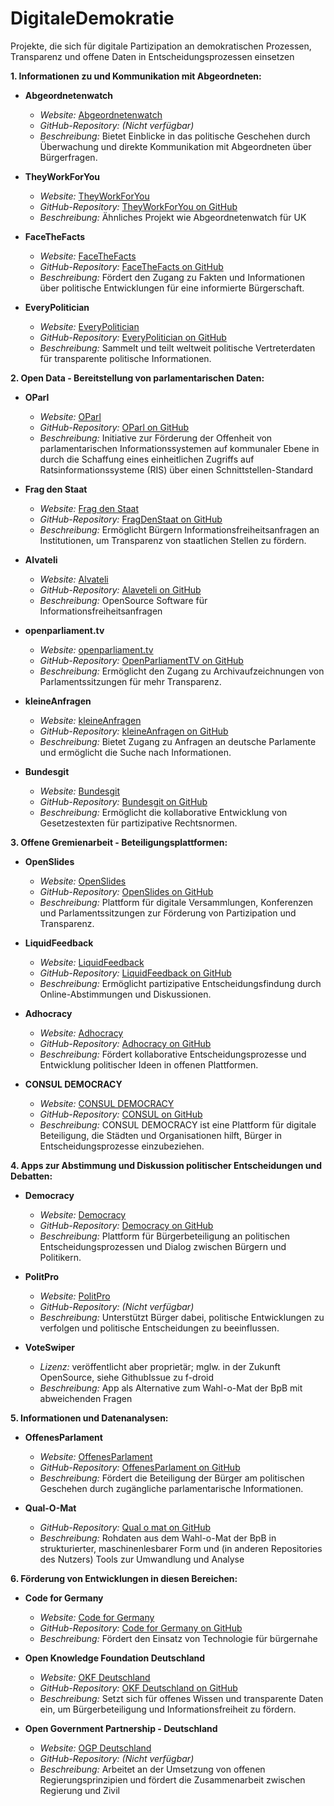 # DigitaleDemokratie
Projekte, die sich für digitale Partizipation an demokratischen Prozessen, Transparenz und offene Daten in Entscheidungsprozessen einsetzen 

**1. Informationen zu und Kommunikation mit Abgeordneten:**

- **Abgeordnetenwatch**
  - *Website:* [Abgeordnetenwatch](https://www.abgeordnetenwatch.de/)
  - *GitHub-Repository:* *(Nicht verfügbar)*
  - *Beschreibung:* Bietet Einblicke in das politische Geschehen durch Überwachung und direkte Kommunikation mit Abgeordneten über Bürgerfragen.

- **TheyWorkForYou**
  - *Website:* [TheyWorkForYou](https://www.theyworkforyou.com/api/)
  - *GitHub-Repository:* [TheyWorkForYou on GitHub](https://github.com/mysociety/theyworkforyou)
  - *Beschreibung:* Ähnliches Projekt wie Abgeordnetenwatch für UK

- **FaceTheFacts**
  - *Website:* [FaceTheFacts](https://facethefacts.app/)
  - *GitHub-Repository:* [FaceTheFacts on GitHub](https://github.com/FaceTheFacts/)
  - *Beschreibung:* Fördert den Zugang zu Fakten und Informationen über politische Entwicklungen für eine informierte Bürgerschaft.

- **EveryPolitician**
  - *Website:* [EveryPolitician](https://everypolitician.org/)
  - *GitHub-Repository:* [EveryPolitician on GitHub](https://github.com/everypolitician/everypolitician-data)
  - *Beschreibung:* Sammelt und teilt weltweit politische Vertreterdaten für transparente politische Informationen.

**2. Open Data - Bereitstellung von parlamentarischen Daten:**

- **OParl**
  - *Website:* [OParl](https://oparl.org/)
  - *GitHub-Repository:* [OParl on GitHub](https://github.com/OParl)
  - *Beschreibung:* Initiative zur Förderung der Offenheit von parlamentarischen Informationssystemen auf kommunaler Ebene in durch die Schaffung eines einheitlichen Zugriffs auf Ratsinformationssysteme (RIS) über einen Schnittstellen-Standard

- **Frag den Staat**
  - *Website:* [Frag den Staat](https://fragdenstaat.de/)
  - *GitHub-Repository:* [FragDenStaat on GitHub](https://github.com/okfde/fragdenstaat_de)
  - *Beschreibung:* Ermöglicht Bürgern Informationsfreiheitsanfragen an Institutionen, um Transparenz von staatlichen Stellen zu fördern.

- **Alvateli**
  - *Website:* [Alvateli](https://alaveteli.org/)
  - *GitHub-Repository:* [Alaveteli on GitHub](https://github.com/mysociety/alaveteli)
  - *Beschreibung:* OpenSource Software für Informationsfreiheitsanfragen

- **openparliament.tv**
  - *Website:* [openparliament.tv](https://www.openparliament.tv/)
  - *GitHub-Repository:* [OpenParliamentTV on GitHub](https://github.com/OpenParliamentTV)
  - *Beschreibung:* Ermöglicht den Zugang zu Archivaufzeichnungen von Parlamentssitzungen für mehr Transparenz.

- **kleineAnfragen**
  - *Website:* [kleineAnfragen](https://kleineanfragen.de/)
  - *GitHub-Repository:* [kleineAnfragen on GitHub](https://github.com/okfde/kleineanfragen)
  - *Beschreibung:* Bietet Zugang zu Anfragen an deutsche Parlamente und ermöglicht die Suche nach Informationen.

- **Bundesgit**
  - *Website:* [Bundesgit](https://bundesgit.de/)
  - *GitHub-Repository:* [Bundesgit on GitHub](https://github.com/pschwede/bundesgit)
  - *Beschreibung:* Ermöglicht die kollaborative Entwicklung von Gesetzestexten für partizipative Rechtsnormen.

**3. Offene Gremienarbeit - Beteiligungsplattformen:**

- **OpenSlides**
  - *Website:* [OpenSlides](https://openslides.com/)
  - *GitHub-Repository:* [OpenSlides on GitHub](https://github.com/OpenSlides/OpenSlides)
  - *Beschreibung:* Plattform für digitale Versammlungen, Konferenzen und Parlamentssitzungen zur Förderung von Partizipation und Transparenz.

- **LiquidFeedback**
  - *Website:* [LiquidFeedback](https://liquidfeedback.org/)
  - *GitHub-Repository:* [LiquidFeedback on GitHub](https://github.com/liquidfeedback/core)
  - *Beschreibung:* Ermöglicht partizipative Entscheidungsfindung durch Online-Abstimmungen und Diskussionen.

- **Adhocracy**
  - *Website:* [Adhocracy](https://adhocracy.de/)
  - *GitHub-Repository:* [Adhocracy on GitHub](https://github.com/liqd/adhocracy)
  - *Beschreibung:* Fördert kollaborative Entscheidungsprozesse und Entwicklung politischer Ideen in offenen Plattformen.

- **CONSUL DEMOCRACY**
  - *Website:* [CONSUL DEMOCRACY](https://consulproject.org/en/)
  - *GitHub-Repository:* [CONSUL on GitHub](https://github.com/consul/consul)
  - *Beschreibung:* CONSUL DEMOCRACY ist eine Plattform für digitale Beteiligung, die Städten und Organisationen hilft, Bürger in Entscheidungsprozesse einzubeziehen.

**4. Apps zur Abstimmung und Diskussion politischer Entscheidungen und Debatten:**

- **Democracy**
  - *Website:* [Democracy](https://democracy-app.de/)
  - *GitHub-Repository:* [Democracy on GitHub](https://github.com/demokratie-live/democracy)
  - *Beschreibung:* Plattform für Bürgerbeteiligung an politischen Entscheidungsprozessen und Dialog zwischen Bürgern und Politikern.

- **PolitPro**
  - *Website:* [PolitPro](https://politpro.de/)
  - *GitHub-Repository:* *(Nicht verfügbar)*
  - *Beschreibung:* Unterstützt Bürger dabei, politische Entwicklungen zu verfolgen und politische Entscheidungen zu beeinflussen.

- **VoteSwiper**
  - *Lizenz:* veröffentlicht aber proprietär; mglw. in der Zukunft OpenSource, siehe GithubIssue zu f-droid
  - *Beschreibung:* App als Alternative zum Wahl-o-Mat der BpB mit abweichenden Fragen

**5. Informationen und Datenanalysen:**

- **OffenesParlament**
  - *Website:* [OffenesParlament](https://offenesparlament.de/)
  - *GitHub-Repository:* [OffenesParlament on GitHub](https://github.com/okfde/offenesparlament.de)
  - *Beschreibung:* Fördert die Beteiligung der Bürger am politischen Geschehen durch zugängliche parlamentarische Informationen.

- **Qual-O-Mat**
  - *GitHub-Repository:* [Qual o mat on GitHub](https://github.com/gockelhahn/qual-o-mat-data)
  - *Beschreibung:* Rohdaten aus dem Wahl-o-Mat der BpB in strukturierter, maschinenlesbarer Form und (in anderen Repositories des Nutzers) Tools zur Umwandlung und Analyse

**6. Förderung von Entwicklungen in diesen Bereichen:**

- **Code for Germany**
  - *Website:* [Code for Germany](https://codefor.de/)
  - *GitHub-Repository:* [Code for Germany on GitHub](https://github.com/okfde/codefor.de)
  - *Beschreibung:* Fördert den Einsatz von Technologie für bürgernahe

- **Open Knowledge Foundation Deutschland**
  - *Website:* [OKF Deutschland](https://okfn.de/)
  - *GitHub-Repository:* [OKF Deutschland on GitHub](https://github.com/okfde)
  - *Beschreibung:* Setzt sich für offenes Wissen und transparente Daten ein, um Bürgerbeteiligung und Informationsfreiheit zu fördern.

- **Open Government Partnership - Deutschland**
  - *Website:* [OGP Deutschland](https://www.opengovpartnership.de/)
  - *GitHub-Repository:* *(Nicht verfügbar)*
  - *Beschreibung:* Arbeitet an der Umsetzung von offenen Regierungsprinzipien und fördert die Zusammenarbeit zwischen Regierung und Zivil